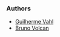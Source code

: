 ### Authors

- [Guilherme Vahl](https://github.com/guivahl)
- [Bruno Volcan](https://github.com/bvolcan)

